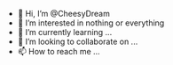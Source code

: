 - 👋 Hi, I’m @CheesyDream
- 👀 I’m interested in nothing or everything
- 🌱 I’m currently learning ...
- 💞️ I’m looking to collaborate on ...
- 📫 How to reach me ...

<!---
CheesyDream/CheesyDream is a ✨ special ✨ repository because its `README.md` (this file) appears on your GitHub profile.
You can click the Preview link to take a look at your changes.
--->
